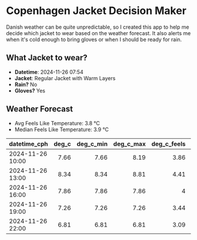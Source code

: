 
# Copenhagen Jacket Decision Maker

Danish weather can be quite unpredictable, so I created this app to help me decide which jacket to wear based on the weather forecast. 
It also alerts me when it's cold enough to bring gloves or when I should be ready for rain.

## What Jacket to wear?

- **Datetime**: 2024-11-26 07:54
- **Jacket**: Regular Jacket with Warm Layers
- **Rain?** No
- **Gloves?** Yes

## Weather Forecast
- Avg Feels Like Temperature: 3.8 °C
- Median Feels Like Temperature: 3.9 °C

| datetime_cph     |   deg_c |   deg_c_min |   deg_c_max |   deg_c_feels | weather   | wind   | rain   |
|:-----------------|--------:|------------:|------------:|--------------:|:----------|:-------|:-------|
| 2024-11-26 10:00 |    7.66 |        7.66 |        8.19 |          3.86 | Clouds    | High   | None   |
| 2024-11-26 13:00 |    8.34 |        8.34 |        8.81 |          4.41 | Clouds    | High   | None   |
| 2024-11-26 16:00 |    7.86 |        7.86 |        7.86 |          4    | Clouds    | High   | None   |
| 2024-11-26 19:00 |    7.26 |        7.26 |        7.26 |          3.44 | Clouds    | High   | None   |
| 2024-11-26 22:00 |    6.81 |        6.81 |        6.81 |          3.09 | Clouds    | High   | None   |
        